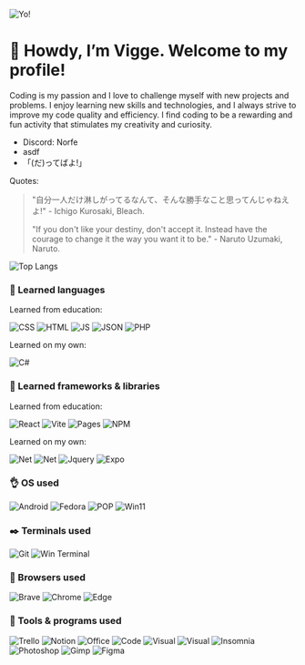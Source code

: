 
![Yo!](https://cdn3.emoji.gg/emojis/5382-yo-pepe.png)
# 👋 Howdy, I’m Vigge. Welcome to my profile!
Coding is my passion and I love to challenge myself with new projects and problems.
I enjoy learning new skills and technologies, and I always strive to improve my code quality and efficiency.
I find coding to be a rewarding and fun activity that stimulates my creativity and curiosity.

- Discord: Norfe
- asdf
- 「(だ)ってばよ!」

Quotes:
> "自分一人だけ淋しがってるなんて、そんな勝手なこと思ってんじゃねえよ!" - Ichigo Kurosaki, Bleach.
> 
> "If you don't like your destiny, don't accept it. Instead have the courage to change it the way you want it to be." - Naruto Uzumaki, Naruto.

![Top Langs](https://github-readme-stats.vercel.app/api/top-langs/?username=NorthPewtheme=dark)

### 🏫 Learned languages
Learned from education:

![CSS]( 
https://img.shields.io/badge/CSS3-1572B6?style=for-the-badge&logo=css3&logoColor=white) ![HTML]( 
https://img.shields.io/badge/HTML5-E34F26?style=for-the-badge&logo=html5&logoColor=white) ![JS]( 
https://img.shields.io/badge/JavaScript-323330?style=for-the-badge&logo=javascript&logoColor=F7DF1E) ![JSON]( 
https://img.shields.io/badge/json-5E5C5C?style=for-the-badge&logo=json&logoColor=white) ![PHP]( 
https://img.shields.io/badge/PHP-777BB4?style=for-the-badge&logo=php&logoColor=white)

Learned on my own:

![C#]( 
https://img.shields.io/badge/C%23-239120?style=for-the-badge&logo=c-sharp&logoColor=white) 
### 🏫  Learned frameworks & libraries
Learned from education:

 ![React](  
https://img.shields.io/badge/React-20232A?style=for-the-badge&logo=react&logoColor=61DAFB)  ![Vite](  
https://img.shields.io/badge/Vite-B73BFE?style=for-the-badge&logo=vite&logoColor=FFD62E)  ![Pages](  
https://img.shields.io/badge/GitHub%20Pages-222222?style=for-the-badge&logo=GitHub%20Pages&logoColor=white) ![NPM](  
https://img.shields.io/badge/npm-CB3837?style=for-the-badge&logo=npm&logoColor=white)

Learned on my own:

![Net](   
https://img.shields.io/badge/.NET-512BD4?style=for-the-badge&logo=dotnet&logoColor=white) ![Net](    
https://img.shields.io/badge/Electron-2B2E3A?style=for-the-badge&logo=electron&logoColor=9FEAF9)  ![Jquery](    
https://img.shields.io/badge/jQuery-0769AD?style=for-the-badge&logo=jquery&logoColor=white) ![Expo](     
https://img.shields.io/badge/Expo-1B1F23?style=for-the-badge&logo=expo&logoColor=white)



### 👌 OS used
![Android]( 
https://img.shields.io/badge/Android-3DDC84?style=for-the-badge&logo=android&logoColor=white) ![Fedora]( 
https://img.shields.io/badge/Fedora-294172?style=for-the-badge&logo=fedora&logoColor=white) ![POP]( 
https://img.shields.io/badge/Pop!_OS-48B9C7?style=for-the-badge&logo=Pop!_OS&logoColor=white) ![Win11]( 
https://img.shields.io/badge/Windows_11-0078d4?style=for-the-badge&logo=windows-11&logoColor=white)
### ✒️ Terminals used
![Git]( 
https://img.shields.io/badge/GIT-E44C30?style=for-the-badge&logo=git&logoColor=white) ![Win Terminal]( 
https://img.shields.io/badge/windows%20terminal-4D4D4D?style=for-the-badge&logo=windows%20terminal&logoColor=white)
### 🧭 Browsers used
 ![Brave]( 
https://img.shields.io/badge/Brave-FF1B2D?style=for-the-badge&logo=Brave&logoColor=white)  ![Chrome]( 
https://img.shields.io/badge/Google_chrome-4285F4?style=for-the-badge&logo=Google-chrome&logoColor=white)  ![Edge]( 
https://img.shields.io/badge/Microsoft_Edge-0078D7?style=for-the-badge&logo=Microsoft-edge&logoColor=white) 
### 👷 Tools & programs used
 ![Trello]( 
https://img.shields.io/badge/Trello-0052CC?style=for-the-badge&logo=trello&logoColor=white) ![Notion]( 
https://img.shields.io/badge/Notion-000000?style=for-the-badge&logo=notion&logoColor=white)  ![Office]( 
https://img.shields.io/badge/Microsoft_Office-D83B01?style=for-the-badge&logo=microsoft-office&logoColor=white) ![Code]( 
https://img.shields.io/badge/VSCode-0078D4?style=for-the-badge&logo=visual%20studio%20code&logoColor=white) ![Visual]( 
https://img.shields.io/badge/Visual_Studio-5C2D91?style=for-the-badge&logo=visual%20studio&logoColor=white) ![Visual]( 
https://img.shields.io/badge/Notepad++-90E59A.svg?style=for-the-badge&logo=notepad%2B%2B&logoColor=black) ![Insomnia]( 
https://img.shields.io/badge/Insomnia-5849be?style=for-the-badge&logo=Insomnia&logoColor=white)  ![Photoshop]( 
https://img.shields.io/badge/Adobe%20Photoshop-31A8FF?style=for-the-badge&logo=Adobe%20Photoshop&logoColor=black) ![Gimp]( 
https://img.shields.io/badge/gimp-5C5543?style=for-the-badge&logo=gimp&logoColor=white) ![Figma]( 
https://img.shields.io/badge/Figma-F24E1E?style=for-the-badge&logo=figma&logoColor=white) 

<!---
NorthPew/NorthPew is a ✨ special ✨ repository because its `README.md` (this file) appears on your GitHub profile.
You can click the Preview link to take a look at your changes.
--->



